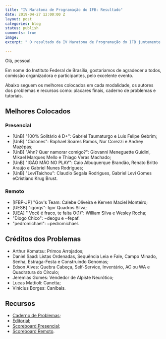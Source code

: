 ```yaml
---
title: "IV Maratona de Programação do IFB: Resultado"
date: 2019-04-27 12:00:00 Z
layout: post
categories: blog
status: publish
comments: true
image:
excerpt: " O resultado da IV Maratona de Programação do IFB juntamente com outros recursos estão disponíveis."

---
```

Olá, pessoal.

Em nome do Instituto Federal de Brasília, gostaríamos de agradecer a todos, comissão organizadora e participantes, pelo excelente evento. 

Abaixo seguem os melhores colocados em cada modalidade, os autores dos problemas e recursos como: placares finais, caderno de problemas e tutoriais.

## Melhores Colocados

### Presencial

- [UnB] "100% Solitário é D+": Gabriel Taumaturgo	e Luis Felipe Gebrim;
- [UnB] "Ciclones": Raphael Soares Ramos, Nur Corezzi e Andrey Mazépas;
- [UnB] "Ahn? Quer namorar comigo?":  Giovanni Meneguette Guidini, 	Mikael Marques Mello e Thiago Veras Machado;
- [UnB] "IGÃO MÃO NO PLAY": Caio Albuquerque Brandão, Renato Britto Araújo e Gabriel Nunes Rodrigues;
- [UnB] "LeviTaichou": Claudio Segala Rodrigues,	Gabriel Levi Gomes eCristiano Krug Brust.

### Remoto

- [IFBP-JP] "Gov's Team: Calebe Oliveira e	Kerven Maciel Monteiro;
- [UESB] "igorqs": Igor Quadros Silva;
- [UEA] " Você é fraco, te falta O(1)": William Silva e Wesley Rocha;
- "Diogo Chico":  ~deogu e ~fepaf.
- "pedromichael": ~pedromichael.

## Créditos dos Problemas

- Arthur Komatsu: Primos Arrojados;
- Daniel Saad: Listas Ordenadas, Sequência Leia e Fale, Campo Minado, Senha, Estraga-Festa e Construindo Genomas;
- Edson Alves: Quebra Cabeça, Self-Service, Inventário, AC ou WA e Quadratura do Círculo;
- Jeremias Gomes: Vendedor de Alpiste Neurótico;
- Lucas Mattioli: Canetta; 
- Vinicius Borges: Canibais.

## Recursos 

- [Caderno de Problemas]({{site.url}}/assets/4-mdp-ifb/Maratona.pdf);
- [Editorial]({{site.url}}/assets/4-mdp-ifb/Tutoriais.pdf);
- [Scoreboard Presencial]({{site.url}}/assets/4-mdp-ifb/scoreboard-presencial.pdf); 
- [Scoreboard Remoto]({{site.url}}/assets/4-mdp-ifb/scoreboard-remoto.pdf).